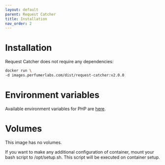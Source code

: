 ```yaml
---
layout: default
parent: Request Catcher
title: Installation
nav_order: 2
---
```


Installation
============

Request Catcher does not require any dependencies:

```bash
docker run \
-d images.perfumerlabs.com/dist/request-catcher:v2.0.0
```

Environment variables
=====================

Available environment variables for PHP are [here](/images/software.html#php-configuration).

Volumes
=======

This image has no volumes.

If you want to make any additional configuration of container, mount your bash script to /opt/setup.sh. This script will be executed on container setup.
